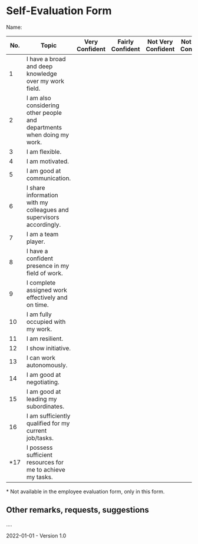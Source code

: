 # Self-Evaluation Form

Name:

| No.  | Topic          | Very Confident | Fairly Confident | Not Very Confident | Not At All Confident | Notes |
| ---- | ----------------------------- | ---------------| ---------------- | ------------------ | -------------------- | ----- |
| 1   | I have a broad and deep knowledge over my work field. |                |                  |                    |                      |   |
| 2   | I am also considering other people and departments when doing my work. |                |                  |                    |                      |   |
| 3   | I am flexible. |                |                  |                    |                      |   |
| 4   | I am motivated. |                |                  |                    |                      |   |
| 5   | I am good at communication. |                |                  |                    |                      |   |
| 6   | I share information with my colleagues and supervisors accordingly. |                |                  |                    |                      |   |
| 7   | I am a team player. |                |                  |                    |                      |   |
| 8   | I have a confident presence in my field of work. |                |                  |                    |                      |   |
| 9  | I complete assigned work effectively and on time. |                |                  |                    |                      |   |
| 10  | I am fully occupied with my work. |                |                  |                    |                      |   |
| 11  | I am resilient. |                |                  |                    |                      |   |
| 12  | I show initiative. |                |                  |                    |                      |   |
| 13  | I can work autonomously. |                |                  |                    |                      |   |
| 14  | I am good at negotiating. |                |                  |                    |                      |   |
| 15  | I am good at leading my subordinates. |                |                  |                    |                      |   |
| 16 | I am sufficiently qualified for my current job/tasks. | | | | | |
| *17 | I possess sufficient resources for me to achieve my tasks. | | | | | |

\* Not available in the employee evaluation form, only in this form.

## Other remarks, requests, suggestions

....

2022-01-01 - Version 1.0
